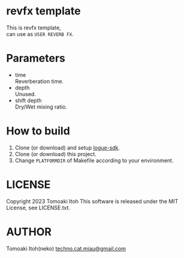 # revfx template
This is revfx template,  
can use as `USER REVERB FX`.

# Parameters
- time  
Reverberation time.
- depth  
Unused.
- shift depth  
Dry/Wet mixing ratio.

# How to build
1. Clone (or download) and setup [logue-sdk](https://github.com/korginc/logue-sdk).
1. Clone (or download) this project.
1. Change `PLATFORMDIR` of Makefile according to your environment.

# LICENSE
Copyright 2023 Tomoaki Itoh
This software is released under the MIT License, see LICENSE.txt.

# AUTHOR
Tomoaki Itoh(neko) techno.cat.miau@gmail.com
